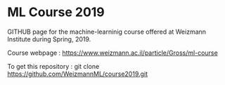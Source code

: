 # ML Course 2019

GITHUB page for the machine-learninig course offered at Weizmann Institute during Spring, 2019. 

Course webpage : https://www.weizmann.ac.il/particle/Gross/ml-course

To get this repository : git clone https://github.com/WeizmannML/course2019.git
